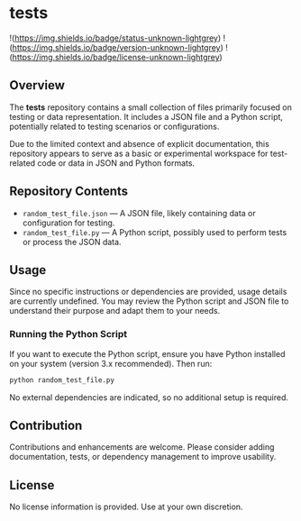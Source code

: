 # tests

!(https://img.shields.io/badge/status-unknown-lightgrey)
!(https://img.shields.io/badge/version-unknown-lightgrey)
!(https://img.shields.io/badge/license-unknown-lightgrey)

## Overview

The **tests** repository contains a small collection of files primarily focused on testing or data representation. It includes a JSON file and a Python script, potentially related to testing scenarios or configurations.

Due to the limited context and absence of explicit documentation, this repository appears to serve as a basic or experimental workspace for test-related code or data in JSON and Python formats.

## Repository Contents

- `random_test_file.json` — A JSON file, likely containing data or configuration for testing.
- `random_test_file.py` — A Python script, possibly used to perform tests or process the JSON data.

## Usage

Since no specific instructions or dependencies are provided, usage details are currently undefined. You may review the Python script and JSON file to understand their purpose and adapt them to your needs.

### Running the Python Script

If you want to execute the Python script, ensure you have Python installed on your system (version 3.x recommended). Then run:

```bash
python random_test_file.py
```

No external dependencies are indicated, so no additional setup is required.

## Contribution

Contributions and enhancements are welcome. Please consider adding documentation, tests, or dependency management to improve usability.

## License

No license information is provided. Use at your own discretion.